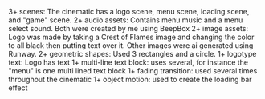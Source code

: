 3+ scenes: The cinematic has a logo scene, menu scene, loading scene, and "game" scene.
2+ audio assets: Contains menu music and a menu select sound. Both were created by me using BeepBox
2+ image assets: Logo was made by taking a Crest of Flames image and changing the color to all black then putting text over it. Other images were ai generated using Runway.
2+ geometric shapes: Used 3 rectangles and a circle.
1+ logotype text: Logo has text
1+ multi-line text block: uses several, for instance the "menu" is one multi lined text block
1+ fading transition: used several times throughout the cinematic
1+ object motion: used to create the loading bar effect
